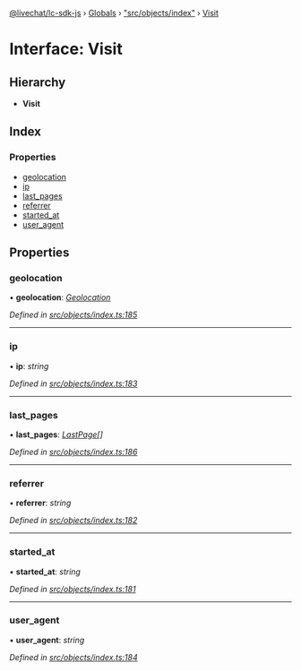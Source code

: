 [@livechat/lc-sdk-js](../README.md) › [Globals](../globals.md) › ["src/objects/index"](../modules/_src_objects_index_.md) › [Visit](_src_objects_index_.visit.md)

# Interface: Visit

## Hierarchy

* **Visit**

## Index

### Properties

* [geolocation](_src_objects_index_.visit.md#geolocation)
* [ip](_src_objects_index_.visit.md#ip)
* [last_pages](_src_objects_index_.visit.md#last_pages)
* [referrer](_src_objects_index_.visit.md#referrer)
* [started_at](_src_objects_index_.visit.md#started_at)
* [user_agent](_src_objects_index_.visit.md#user_agent)

## Properties

###  geolocation

• **geolocation**: *[Geolocation](_src_objects_index_.geolocation.md)*

*Defined in [src/objects/index.ts:185](https://github.com/livechat/lc-sdk-js/blob/3cb601c/src/objects/index.ts#L185)*

___

###  ip

• **ip**: *string*

*Defined in [src/objects/index.ts:183](https://github.com/livechat/lc-sdk-js/blob/3cb601c/src/objects/index.ts#L183)*

___

###  last_pages

• **last_pages**: *[LastPage](_src_objects_index_.lastpage.md)[]*

*Defined in [src/objects/index.ts:186](https://github.com/livechat/lc-sdk-js/blob/3cb601c/src/objects/index.ts#L186)*

___

###  referrer

• **referrer**: *string*

*Defined in [src/objects/index.ts:182](https://github.com/livechat/lc-sdk-js/blob/3cb601c/src/objects/index.ts#L182)*

___

###  started_at

• **started_at**: *string*

*Defined in [src/objects/index.ts:181](https://github.com/livechat/lc-sdk-js/blob/3cb601c/src/objects/index.ts#L181)*

___

###  user_agent

• **user_agent**: *string*

*Defined in [src/objects/index.ts:184](https://github.com/livechat/lc-sdk-js/blob/3cb601c/src/objects/index.ts#L184)*
